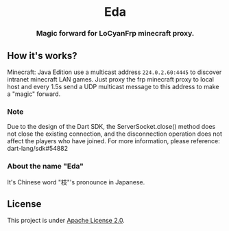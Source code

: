 <h1 align="center">Eda</h1>
<h3 align="center">Magic forward for LoCyanFrp minecraft proxy.</h3>

## How it's works?

Minecraft: Java Edition use a multicast address `224.0.2.60:4445` to discover intranet minecraft LAN games.
Just proxy the frp minecraft proxy to local host and every 1.5s send a UDP multicast message to this address to make a "magic" forward.

### Note

Due to the design of the Dart SDK, the ServerSocket.close() method does not close the existing connection, and the disconnection operation does not affect the players who have joined.
For more information, please reference: dart-lang/sdk#54882

### About the name "Eda"

It's Chinese word "枝"'s pronounce in Japanese.

## License

This project is under [Apache License 2.0](LICENSE).
